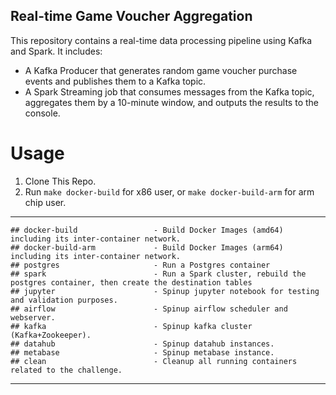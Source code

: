 ## Real-time Game Voucher Aggregation

This repository contains a real-time data processing pipeline using Kafka and Spark. It includes:

- A Kafka Producer that generates random game voucher purchase events and publishes them to a Kafka topic.
- A Spark Streaming job that consumes messages from the Kafka topic, aggregates them by a 10-minute window, and outputs the results to the console.

# Usage

1. Clone This Repo.
2. Run `make docker-build` for x86 user, or `make docker-build-arm` for arm chip user.

---

```
## docker-build                 - Build Docker Images (amd64) including its inter-container network.
## docker-build-arm             - Build Docker Images (arm64) including its inter-container network.
## postgres                     - Run a Postgres container
## spark                        - Run a Spark cluster, rebuild the postgres container, then create the destination tables
## jupyter                      - Spinup jupyter notebook for testing and validation purposes.
## airflow                      - Spinup airflow scheduler and webserver.
## kafka                        - Spinup kafka cluster (Kafka+Zookeeper).
## datahub                      - Spinup datahub instances.
## metabase                     - Spinup metabase instance.
## clean                        - Cleanup all running containers related to the challenge.
```

---
